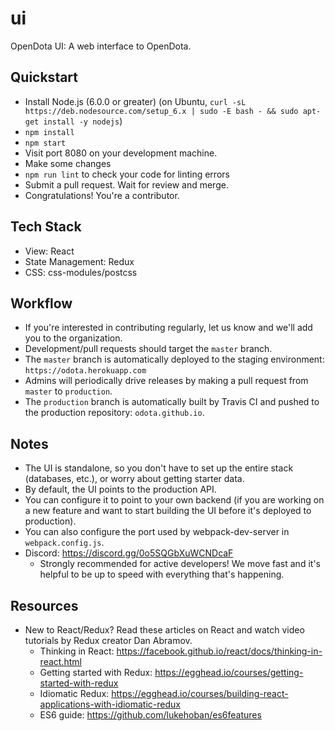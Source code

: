 # ui

OpenDota UI: A web interface to OpenDota.

Quickstart
----
* Install Node.js (6.0.0 or greater) (on Ubuntu, `curl -sL https://deb.nodesource.com/setup_6.x | sudo -E bash - && sudo apt-get install -y nodejs`)
* `npm install`
* `npm start`
* Visit port 8080 on your development machine.
* Make some changes
* `npm run lint` to check your code for linting errors
* Submit a pull request. Wait for review and merge.
* Congratulations! You're a contributor.

Tech Stack
----
* View: React
* State Management: Redux
* CSS: css-modules/postcss

Workflow
----
* If you're interested in contributing regularly, let us know and we'll add you to the organization.
* Development/pull requests should target the `master` branch.
* The `master` branch is automatically deployed to the staging environment: `https://odota.herokuapp.com`
* Admins will periodically drive releases by making a pull request from `master` to `production`.
* The `production` branch is automatically built by Travis CI and pushed to the production repository: `odota.github.io`.
  
Notes
----
* The UI is standalone, so you don't have to set up the entire stack (databases, etc.), or worry about getting starter data.
* By default, the UI points to the production API.
* You can configure it to point to your own backend (if you are working on a new feature and want to start building the UI before it's deployed to production).
* You can also configure the port used by webpack-dev-server in `webpack.config.js`.
* Discord: https://discord.gg/0o5SQGbXuWCNDcaF
  * Strongly recommended for active developers! We move fast and it's helpful to be up to speed with everything that's happening.

Resources
----
* New to React/Redux? Read these articles on React and watch video tutorials by Redux creator Dan Abramov.
  * Thinking in React: https://facebook.github.io/react/docs/thinking-in-react.html
  * Getting started with Redux: https://egghead.io/courses/getting-started-with-redux
  * Idiomatic Redux: https://egghead.io/courses/building-react-applications-with-idiomatic-redux
  * ES6 guide: https://github.com/lukehoban/es6features

